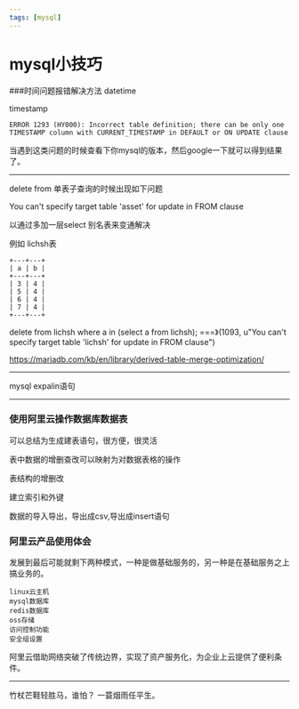 ```yaml
---
tags: [mysql]
---
```

# mysql小技巧

###时间问题报错解决方法
datetime

timestamp

```
ERROR 1293 (HY000): Incorrect table definition; there can be only one TIMESTAMP column with CURRENT_TIMESTAMP in DEFAULT or ON UPDATE clause
```
当遇到这类问题的时候查看下你mysql的版本，然后google一下就可以得到结果了。


---

delete from 单表子查询的时候出现如下问题

You can't specify target table 'asset' for update in FROM clause

以通过多加一层select 别名表来变通解决

例如
lichsh表
```
+---+---+
| a | b |
+---+---+
| 3 | 4 |
| 5 | 4 |
| 6 | 4 |
| 7 | 4 |
+---+---+
```

delete from lichsh where a in (select a from lichsh);  ===》(1093, u"You can't specify target table 'lichsh' for update in FROM clause")


https://mariadb.com/kb/en/library/derived-table-merge-optimization/

---

mysql expalin语句

---
### 使用阿里云操作数据库数据表
可以总结为生成建表语句，很方便，很灵活

表中数据的增删查改可以映射为对数据表格的操作

表结构的增删改

建立索引和外键

数据的导入导出，导出成csv,导出成insert语句


### 阿里云产品使用体会

发展到最后可能就剩下两种模式，一种是做基础服务的，另一种是在基础服务之上搞业务的。

```
linux云主机
mysql数据库
redis数据库
oss存储
访问控制功能
安全组设置
```
阿里云借助网络突破了传统边界，实现了资产服务化，为企业上云提供了便利条件。


---
竹杖芒鞋轻胜马，谁怕？ 一蓑烟雨任平生。
